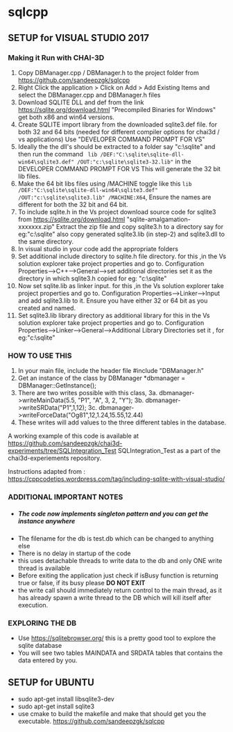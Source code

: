 # sqlcpp


## SETUP for VISUAL STUDIO 2017 ##


### Making it Run with CHAI-3D ###
1. Copy DBManager.cpp / DBManager.h to the project folder from https://github.com/sandeepzgk/sqlcpp
2. Right Click the application > Click on Add > Add Existing Items and select the DBManager.cpp and DBManager.h files
3. Download SQLITE DLL and def from the link https://sqlite.org/download.html "Precompiled Binaries for Windows" get both x86 and win64 versions.
4. Create SQLITE import library from the downloaded sqlite3.def file. for both 32 and 64 bits (needed for different compiler options for chai3d / vs applications) Use "DEVELOPER COMMAND PROMPT FOR VS"
5. Ideally the the dll's should be extracted to a folder say "c:\sqlite" and then run the command  ```  lib /DEF:"C:\sqlite\sqlite-dll-win64\sqlite3.def" /OUT:"c:\sqlite\sqlite3-32.lib" ```  in the DEVELOPER COMMAND PROMPT FOR VS  This will generate the 32 bit lib files.
6. Make the 64 bit libs files using /MACHINE toggle like this ``` lib /DEF:"C:\sqlite\sqlite-dll-win64\sqlite3.def" /OUT:"c:\sqlite\sqlite3.lib" /MACHINE:X64 ```, Ensure the names are different for both the 32 bit and 64 bit.
7. To include sqlite.h in the Vs project download source code for sqlite3 from https://sqlite.org/download.html "sqlite-amalgamation-xxxxxxx.zip"
Extract the zip file and copy sqlite3.h to a directory say for eg:"c:\sqlite"
also copy generated sqlite3.lib (in step-2) and sqlite3.dll to the same directory.
8. In visual studio in your code add the appropriate folders
9. Set additional include directory to sqlite.h file directory.
for this ,in the Vs solution explorer take project properties and go to.
Configuration Properties–>C++–>General–>set additional directories
set it as the directory in which sqlite3.h copied for eg: "c:\sqlite"
10. Now set sqlite.lib as linker input. for this ,in the Vs solution explorer take project properties and go to.
Configuration Properties–>Linker–>Input and add sqlite3.lib to it. Ensure you have either 32 or 64 bit as you created and named.
11. Set sqlite3.lib library directory as additional library
for this in the Vs solution explorer take project properties and go to.
Configuration Properties–>Linker–>General–>Additional Library Directories
set it , for eg:"c:\sqlite"


### HOW TO USE THIS ###
1. In your main file, include the header file #include "DBManager.h"
2. Get an instance of the class by DBManager *dbmanager = DBManager::GetInstance();
3. There are two writes possible with this class,
3a. dbmanager->writeMainData(5.5, "P1", "A", 3, 2,  "Y");
3b. dbmanager->writeSRData("P1",1,12);
3c.	dbmanager->writeForceData("Og81",12,1.24,15.55,12.44)
4. These writes will add values to the three different tables in the database.

A working example of this code is available at https://github.com/sandeepzgk/chai3d-experiments/tree/SQLIntegration_Test SQLIntegration_Test as a part of the chai3d-experiements repository.

Instructions adapted from : https://cppcodetips.wordpress.com/tag/including-sqlite-with-visual-studio/


### ADDITIONAL IMPORTANT NOTES ###
* ##### The code now implements singleton pattern and you can get the instance anywhere #####
* The filename for the db is test.db which can be changed to anything else
* There is no delay in startup of the code
* this uses detachable threads to write data to the db and only ONE write thread is available
* Before exiting the application just check if isBusy function is returning true or false, if its busy please **DO NOT EXIT**
* the write call should immediately return control to the main thread, as it has already spawn a write thread to the DB which will kill itself after execution.

### EXPLORING THE DB ###
* Use https://sqlitebrowser.org/ this is a pretty good tool to explore the sqlite database 
* You will see two tables MAINDATA and SRDATA tables that contains the data entered by you.


## SETUP for UBUNTU ##
* sudo apt-get install libsqlite3-dev
* sudo apt-get install sqlite3
* use cmake to build the makefile and make that should get you the executable. 
https://github.com/sandeepzgk/sqlcpp 
